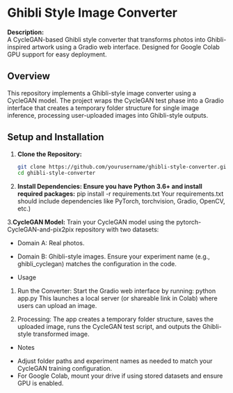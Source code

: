 # Ghibli Style Image Converter

**Description:**  
A CycleGAN-based Ghibli style converter that transforms photos into Ghibli-inspired artwork using a Gradio web interface. Designed for Google Colab GPU support for easy deployment.

## Overview

This repository implements a Ghibli-style image converter using a CycleGAN model. The project wraps the CycleGAN test phase into a Gradio interface that creates a temporary folder structure for single image inference, processing user-uploaded images into Ghibli-style outputs.

## Setup and Installation

1. **Clone the Repository:**
   ```bash
   git clone https://github.com/yourusername/ghibli-style-converter.git
   cd ghibli-style-converter
2. **Install Dependencies: Ensure you have Python 3.6+ and install required packages:**
    pip install -r requirements.txt
Your requirements.txt should include dependencies like PyTorch, torchvision, Gradio, OpenCV, etc.)

3.**CycleGAN Model:** Train your CycleGAN model using the pytorch-CycleGAN-and-pix2pix repository with two datasets:

- Domain A: Real photos.

- Domain B: Ghibli-style images.
Ensure your experiment name (e.g., ghibli_cyclegan) matches the configuration in the code.

* Usage
1. Run the Converter: Start the Gradio web interface by running:
  python app.py
This launches a local server (or shareable link in Colab) where users can upload an image.

2. Processing: The app creates a temporary folder structure, saves the uploaded image, runs the CycleGAN test script, and outputs the Ghibli-style transformed image.

* Notes
- Adjust folder paths and experiment names as needed to match your CycleGAN training configuration.
- For Google Colab, mount your drive if using stored datasets and ensure GPU is enabled.
